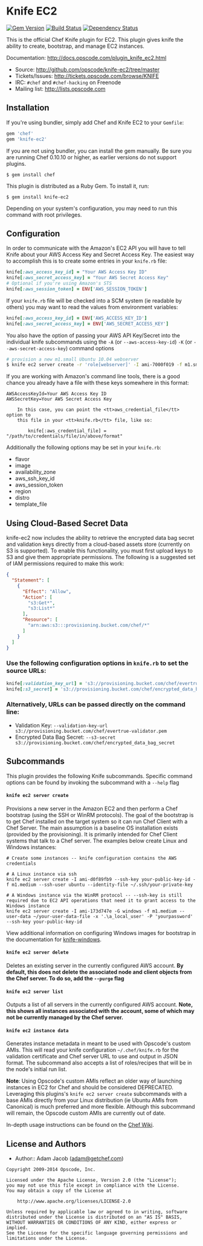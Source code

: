 Knife EC2
=========
[![Gem Version](https://badge.fury.io/rb/knife-ec2.png)](http://badge.fury.io/rb/knife-ec2)
[![Build Status](https://travis-ci.org/opscode/knife-ec2.png?branch=master)](https://travis-ci.org/opscode/knife-ec2)
[![Dependency Status](https://gemnasium.com/opscode/knife-ec2.png)](https://gemnasium.com/opscode/knife-ec2)

This is the official Chef Knife plugin for EC2. This plugin gives knife the ability to create, bootstrap, and manage EC2 instances.

Documentation: <http://docs.opscode.com/plugin_knife_ec2.html>
 * Source: <http://github.com/opscode/knife-ec2/tree/master>
 * Tickets/Issues: <http://tickets.opscode.com/browse/KNIFE>
 * IRC: `#chef` and `#chef-hacking` on Freenode
 * Mailing list: <http://lists.opscode.com>


Installation
------------
If you're using bundler, simply add Chef and Knife EC2 to your `Gemfile`:

```ruby
gem 'chef'
gem 'knife-ec2'
```

If you are not using bundler, you can install the gem manually. Be sure you are running Chef 0.10.10 or higher, as earlier versions do not support plugins.

    $ gem install chef

This plugin is distributed as a Ruby Gem. To install it, run:

    $ gem install knife-ec2

Depending on your system's configuration, you may need to run this command with root privileges.


Configuration
-------------
In order to communicate with the Amazon's EC2 API you will have to tell Knife about your AWS Access Key and Secret Access Key. The easiest way to accomplish this is to create some entries in your `knife.rb` file:

```ruby
knife[:aws_access_key_id] = "Your AWS Access Key ID"
knife[:aws_secret_access_key] = "Your AWS Secret Access Key"
# Optional if you're using Amazon's STS
knife[:aws_session_token] = ENV['AWS_SESSION_TOKEN']
```

If your `knife.rb` file will be checked into a SCM system (ie readable by others) you may want to read the values from environment variables:

```ruby
knife[:aws_access_key_id] = ENV['AWS_ACCESS_KEY_ID']
knife[:aws_secret_access_key] = ENV['AWS_SECRET_ACCESS_KEY']
```

You also have the option of passing your AWS API Key/Secret into the individual knife subcommands using the `-A` (or `--aws-access-key-id`) `-K` (or `--aws-secret-access-key`) command options

```bash
# provision a new m1.small Ubuntu 10.04 webserver
$ knife ec2 server create -r 'role[webserver]' -I ami-7000f019 -f m1.small -A 'Your AWS Access Key ID' -K "Your AWS Secret Access Key"
```

If you are working with Amazon's command line tools, there is a good chance
you already have a file with these keys somewhere in this format:

    AWSAccessKeyId=Your AWS Access Key ID
    AWSSecretKey=Your AWS Secret Access Key

        In this case, you can point the <tt>aws_credential_file</tt> option to
        this file in your <tt>knife.rb</tt> file, like so:

            knife[:aws_credential_file] = "/path/to/credentials/file/in/above/format"

Additionally the following options may be set in your `knife.rb`:

- flavor
- image
- availability_zone
- aws_ssh_key_id
- aws_session_token
- region
- distro
- template_file

Using Cloud-Based Secret Data
-----------------------------
knife-ec2 now includes the ability to retrieve the encrypted data bag secret and validation keys directly from a cloud-based assets store (currently on S3 is supported).  To enable this functionality, you must first upload keys to S3 and give them appropriate permissions.  The following is a suggested set of IAM permissions required to make this work:

```json
{
  "Statement": [
    {
      "Effect": "Allow",
      "Action": [
        "s3:Get*",
        "s3:List*"
      ],
      "Resource": [
        "arn:aws:s3:::provisioning.bucket.com/chef/*"
      ]
    }
  ]
}
```

### Use the following configuration options in `knife.rb` to set the source URLs:
```ruby
knife[:validation_key_url] = 's3://provisioning.bucket.com/chef/evertrue-validator.pem'
knife[:s3_secret] = 's3://provisioning.bucket.com/chef/encrypted_data_bag_secret'
```

### Alternatively, URLs can be passed directly on the command line:
- Validation Key: `--validation-key-url s3://provisioning.bucket.com/chef/evertrue-validator.pem`
- Encrypted Data Bag Secret: `--s3-secret s3://provisioning.bucket.com/chef/encrypted_data_bag_secret`


Subcommands
-----------
This plugin provides the following Knife subcommands. Specific command options can be found by invoking the subcommand with a `--help` flag


#### `knife ec2 server create`
Provisions a new server in the Amazon EC2 and then perform a Chef bootstrap
(using the SSH or WinRM protocols). The goal of the bootstrap is to get Chef installed on the target system so it can run Chef Client with a Chef Server. The main assumption is a baseline OS installation exists (provided by the provisioning). It is primarily intended for Chef Client systems that talk to a Chef server.  The examples below create Linux and Windows instances:

    # Create some instances -- knife configuration contains the AWS credentials

    # A Linux instance via ssh
    knife ec2 server create -I ami-d0f89fb9 --ssh-key your-public-key-id -f m1.medium --ssh-user ubuntu --identity-file ~/.ssh/your-private-key

    # A Windows instance via the WinRM protocol -- --ssh-key is still required due to EC2 API operations that need it to grant access to the Windows instance
    knife ec2 server create -I ami-173d747e -G windows -f m1.medium --user-data ~/your-user-data-file -x '.\a_local_user' -P 'yourpassword' --ssh-key your-public-key-id

View additional information on configuring Windows images for bootstrap in the documentation for [knife-windows](http://docs.opscode.com/plugin_knife_windows.html).

#### `knife ec2 server delete`
Deletes an existing server in the currently configured AWS account. **By default, this does not delete the associated node and client objects from the Chef server. To do so, add the `--purge` flag**

#### `knife ec2 server list`
Outputs a list of all servers in the currently configured AWS account. **Note, this shows all instances associated with the account, some of which may not be currently managed by the Chef server.**

#### `knife ec2 instance data`
Generates instance metadata in meant to be used with Opscode's custom AMIs. This will read your knife configuration `~/.chef/knife.rb` for the validation certificate and Chef server URL to use and output in JSON format. The subcommand also accepts a list of roles/recipes that will be in the node's initial run list.

**Note**: Using Opscode's custom AMIs reflect an older way of launching instances in EC2 for Chef and should be considered DEPRECATED. Leveraging this plugins's `knife ec2 server create` subcommands with a base AMIs directly from your Linux distribution (ie Ubuntu AMIs from Canonical) is much preferred and more flexible. Although this subcommand will remain, the Opscode custom AMIs are currently out of date.

In-depth usage instructions can be found on the [Chef Wiki](http://wiki.opscode.com/display/chef/EC2+Bootstrap+Fast+Start+Guide).

License and Authors
-------------------
- Author:: Adam Jacob (<adam@getchef.com>)

```text
Copyright 2009-2014 Opscode, Inc.

Licensed under the Apache License, Version 2.0 (the "License");
you may not use this file except in compliance with the License.
You may obtain a copy of the License at

    http://www.apache.org/licenses/LICENSE-2.0

Unless required by applicable law or agreed to in writing, software
distributed under the License is distributed on an "AS IS" BASIS,
WITHOUT WARRANTIES OR CONDITIONS OF ANY KIND, either express or implied.
See the License for the specific language governing permissions and
limitations under the License.
```
